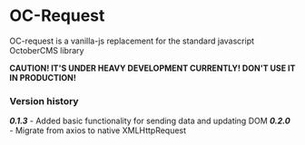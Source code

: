 # OC-Request
OC-request is a vanilla-js replacement for the standard javascript OctoberCMS library

**CAUTION! IT'S UNDER HEAVY DEVELOPMENT CURRENTLY! DON'T USE IT IN PRODUCTION!**

### Version history

***0.1.3*** - Added basic functionality for sending data and updating DOM
***0.2.0*** - Migrate from axios to native XMLHttpRequest

